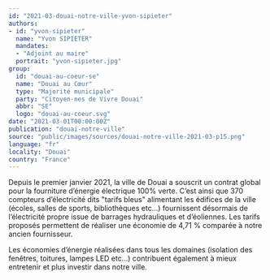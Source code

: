 ```yaml
---
id: "2021-03-douai-notre-ville-yvon-sipieter"
authors:
- id: "yvon-sipieter"
  name: "Yvon SIPIETER"
  mandates: 
  - "Adjoint au maire"
  portrait: "yvon-sipieter.jpg"
group:
  id: "douai-au-coeur-se"
  name: "Douai au Cœur"
  type: "Majorité municipale"
  party: "Citoyen·nes de Vivre Douai"
  abbr: "SE"
  logo: "douai-au-coeur.svg"
date: "2021-03-01T00:00:00Z"
publication: "douai-notre-ville"
source: "public/images/sources/douai-notre-ville-2021-03-p15.png"
language: "fr"
locality: "Douai"
country: "France"
---
```


Depuis le premier janvier 2021, la ville de Douai a souscrit un contrat global pour la fourniture d’énergie électrique 100% verte. C’est ainsi que 370 compteurs d’électricité dits "tarifs bleus" alimentant les édifices de la ville (écoles, salles de sports, bibliothèques etc…) fournissent désormais de l’électricité propre issue de barrages hydrauliques et d’éoliennes. Les tarifs proposés permettent de réaliser une économie de 4,71 % comparée à notre ancien fournisseur.

Les économies d’énergie réalisées dans tous les domaines (isolation des fenêtres, toitures, lampes LED etc…) contribuent également à mieux entretenir et plus investir dans notre ville.

